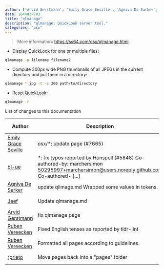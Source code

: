 ```yaml
---
author: ['Arvid Gerstmann', 'Emily Grace Seville', 'Agniva De Sarker', 'rprieto', 'bl-ue', 'Jeef', 'Ruben Vereecken']
date: 1644837703
title: "qlmanage"
description: "qlmanage, QuickLook server tool."
categories: "osx"
---
```

> More information: <https://ss64.com/osx/qlmanage.html>.

- Display QuickLook for one or multiple files:

```bash
qlmanage -p filename filename2
```

- Compute 300px wide PNG thumbnails of all JPEGs in the current directory and put them in a directory:

```bash
qlmanage *.jpg -t -s 300 path/to/directory
```

- Reset QuickLook:

```bash
qlmanage -r
```
List of changes to this documentation


Author | Description | ISO 8601 Date | GitHub link
------|-----|-----|-----
[Emily Grace Seville](mailto:emilyseville7cf@gmail.com) | osx/*: update page (#7665) | 2022-02-14T12:21:43 | [692469016e62](https://github.com/tldr-pages/tldr/commit/692469016e62d4410ec92a8f29272e447046a0d2)
[bl-ue](mailto:54780737+bl-ue@users.noreply.github.com) | *: fix typos reported by Hunspell (#5848) Co-authored-by: marchersimon <50295997+marchersimon@users.noreply.github.com> Co-authored- [...] | 2021-05-20T22:13:41 | [8ebd171d6f00](https://github.com/tldr-pages/tldr/commit/8ebd171d6f001698709fefc02b1fd5cc9f3a99c4)
[Agniva De Sarker](mailto:agnivade@yahoo.co.in) | update qlimage.md Wrapped some values in tokens. | 2017-03-01T17:56:43 | [8c89cf46136a](https://github.com/tldr-pages/tldr/commit/8c89cf46136aa6285189f7a5c6e86e50218f22ba)
[Jeef](mailto:jeeftor@users.noreply.github.com) | Update qlmanage.md | 2017-03-01T17:56:43 | [9cbf518ad350](https://github.com/tldr-pages/tldr/commit/9cbf518ad3506b7aa4a1c73bd12e7a197be9845f)
[Arvid Gerstmann](mailto:ag@arvid.io) | fix qlmanage page | 2016-04-15T17:21:10 | [88a974265f62](https://github.com/tldr-pages/tldr/commit/88a974265f62bc60f19e4483a9df2095b1827168)
[Ruben Vereecken](mailto:rubenvereecken@gmail.com) | Fixed English tenses as reported by tldr-lint | 2016-01-16T15:12:05 | [5a26958e942c](https://github.com/tldr-pages/tldr/commit/5a26958e942c16ccf9eb1a58bfe4e410b1707e64)
[Ruben Vereecken](mailto:rubenvereecken@gmail.com) | Formatted all pages according to guidelines. | 2016-01-08T09:38:59 | [066582e8eab5](https://github.com/tldr-pages/tldr/commit/066582e8eab57bce9861cc8d379e158d61f1cc95)
[rprieto](mailto:choicesmade@gmail.com) | Move pages back into a "pages" folder | 2014-03-04T13:28:29 | [f00bf64426a7](https://github.com/tldr-pages/tldr/commit/f00bf64426a792ee3aac792f9c0aec3f8b1eaa7d)

